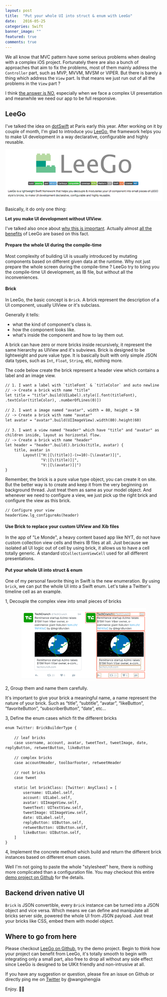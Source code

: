 ```yaml
---
layout: post
title:  "Put your whole UI into struct & enum with LeeGo"
date:   2016-05-25
categories: Swift
banner_image: ""
featured: true
comments: true
---
```


We all know that MVC pattern have some serious problems when dealing with a complex iOS project. Fortunately there are also a bunch of approaches that aim to fix the problems, most of them mainly address the `Controller` part, such as MVP, MVVM, MVSM or VIPER. But there is barely a thing which address the `View` part. Is that means we just run out of all the problems in the `View` part ?

<!--more-->

I think [the answer is NO](http://allblue.me/swift/2016/05/12/reuse-everything-of-your-UI-components/), especially when we face a complex UI presentation and meanwhile we need our app to be full responsive.

## LeeGo

I've talked the idea on [dotSwift](http://dotpost.com/2016/01/victor-wang-build-ios-ui-in-the-way-of-lego-bricks) at Paris early this year. After working on it by couple of month, I'm glad to introduce you [LeeGo](https://github.com/wangshengjia/LeeGo), the framework helps you to make UI development in a way declarative, configurable and highly reusable.
<p align="center"><img src="/media/leego.png" width="600"/></p>
Basically, it do only one thing: 

**Let you make UI development without UIView**. 

I've talked also once about [why this is important](http://allblue.me/swift/2016/05/12/reuse-everything-of-your-UI-components/). Actually almost [all the benefits](https://github.com/wangshengjia/LeeGo) of LeeGo are based on this fact.

#### Prepare the whole UI during the compile-time 

Most complexity of building UI is usually introduced by mutating components based on different given data at the runtime. Why not just prepare the whole screen during the compile-time ? LeeGo try to bring you the compile-time UI development, as IB file, but without all the inconveniences.

#### Brick 

In LeeGo, the basic concept is `Brick`. A brick represent the description of a UI component, usually UIView or it's subclass.

Generally it tells:

- what the kind of component's class is.
- how the component looks like.
- what's inside the component and how to lay them out.

A brick can have zero or more bricks inside recursively, it represent the same hierarchy as UIView and it's subviews. Brick is designed to be lightweight and pure value type. It is basically built with only simple JSON data types, such as `Int`, `Float`, `String`, etc, nothing more. 

The code below create the brick represent a header view which contains a label and an image view. 

```
// 1. I want a label with `titleFont` & `titleColor` and auto newline
// -> Create a brick with name "title"
let title = "title".build(UILabel).style([.font(titleFont), .textColor(titleColor), .numberOfLines(0)])

// 2. I want a image named "avatar", width = 80, height = 50
// -> Create a brick with name "avatar"
let avatar = "avatar".build(UIImageView).width(80).height(60)

// 3. I want a view named "header" which have "title" and "avatar" as children inside, layout as horizontal flow.
// -> Create a brick with name "header"
let header = "header".build().bricks(title, avatar) {
	title, avatar in
		Layout(["H:|[\(title)]-(>=10)-[\(avatar)]|",
        	    "V:|[\(title)]|", 
            	"V:|[\(avatar)]|")
}

```

Remember, the brick is a pure value type object, you can create it on site. But the better way is to create and keep it from the very beginning on background thread. Just treat them as same as your model object. And whenever we need to configure a view, we just pick up the right brick and configure the view as this brick.

```
// Configure your view
headerView.lg_configureAs(header)
```

#### Use Brick to replace your custom UIView and Xib files 

In the app of "Le Monde", a heavy content based app like NYT, do not have custom collection view cells and theirs IB files at all. Just because we isolated all UI logic out of cell by using brick, it allows us to have a cell totally generic. A standard `UICollectionViewCell` used for all different presentations.

#### Put your whole UI into struct & enum

One of my personal favorite thing in Swift is the new enumeration. By using `brick`, we can put the whole UI into a Swift enum. Let's take a Twitter's timeline cell as an example.

1, Decouple the complex view into small pieces of bricks
<p align="center"><img src="/media/tw_screenshot0.png" width="200"/><img src="/media/tw_screenshot3.png" width="200"/></p>

2, Group them and name them carefully.

It's important to give your brick a meaningful name, a name represent the nature of your brick. Such as “title”, “subtitle”, “avatar”, “likeButton”, “favoriteButton”, “subscriberButton”, “date”, etc…

3, Define the enum cases which fit the different bricks

```
enum Twitter: BrickBuilderType {

    // leaf bricks
    case username, account, avatar, tweetText, tweetImage, date, replyButton, retweetButton, likeButton

    // complex bricks
    case accountHeader, toolbarFooter, retweetHeader

    // root bricks
    case tweet
    
    static let brickClass: [Twitter: AnyClass] = [
        username: UILabel.self,
        account: UILabel.self,
        avatar: UIImageView.self,
        tweetText: UITextView.self,
        tweetImage: UIImageView.self,
        date: UILabel.self,
        replyButton: UIButton.self,
        retweetButton: UIButton.self,
        likeButton: UIButton.self,
    ]
}
```

4, Implement the concrete method which build and return the different brick instances based on different enum cases.

Well I'm not going to paste the whole "stylesheet" here, there is nothing more complicated than a configuration file. You may checkout this entire [demo project on Github](https://github.com/wangshengjia/LeeGo) for the details.

## Backend driven native UI

`Brick` is JSON convertible, every `Brick` instance can be turned into a JSON object and vice versa. Which means we can define and manipulate all bricks server side, powered the whole UI from JSON payload. Just treat your bricks like CSS, embed them with model object.

## Where to go from here

Please checkout [LeeGo on Github](https://github.com/wangshengjia/LeeGo), try the demo project. Begin to think how your project can benefit from LeeGo, it's totally smooth to begin with integrating only a small part, also free to drop all without any side effect since LeeGo is designed to be UIKit friendly and non-intrusive at all.

If you have any suggestion or question, please fire an issue on Github or directly ping me on [Twitter](twitter.com/wangshengjia) by @wangshengjia

Enjoy. 🎉🎉





